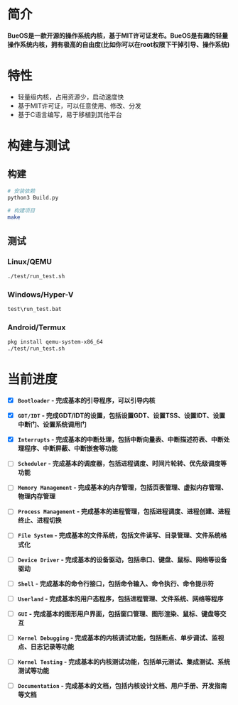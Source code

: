 # 简介

**BueOS是一款开源的操作系统内核，基于MIT许可证发布。BueOS是有趣的轻量操作系统内核，拥有极高的自由度(比如你可以在root权限下干掉引导、操作系统)**

# 特性

- 轻量级内核，占用资源少，启动速度快
- 基于MIT许可证，可以任意使用、修改、分发
- 基于C语言编写，易于移植到其他平台

# 构建与测试

## 构建
```bash
# 安装依赖
python3 Build.py

# 构建项目
make
```

## 测试
### Linux/QEMU
```bash
./test/run_test.sh
```

### Windows/Hyper-V
```cmd
test\run_test.bat
```

### Android/Termux
```bash
pkg install qemu-system-x86_64
./test/run_test.sh
```

# 当前进度

- [x] **`Bootloader` - 完成基本的引导程序，可以引导内核**

- [x] **`GDT/IDT` - 完成GDT/IDT的设置，包括设置GDT、设置TSS、设置IDT、设置中断门、设置系统调用门**

- [x] **`Interrupts` - 完成基本的中断处理，包括中断向量表、中断描述符表、中断处理程序、中断屏蔽、中断嵌套等功能**

- [ ] **`Scheduler` - 完成基本的调度器，包括进程调度、时间片轮转、优先级调度等功能**

- [ ] **`Memory Management` - 完成基本的内存管理，包括页表管理、虚拟内存管理、物理内存管理**

- [ ] **`Process Management` - 完成基本的进程管理，包括进程调度、进程创建、进程终止、进程切换**

- [ ] **`File System` - 完成基本的文件系统，包括文件读写、目录管理、文件系统格式化**

- [ ] **`Device Driver` - 完成基本的设备驱动，包括串口、键盘、鼠标、网络等设备驱动**

- [ ] **`Shell` - 完成基本的命令行接口，包括命令输入、命令执行、命令提示符**

- [ ] **`Userland` - 完成基本的用户态程序，包括进程管理、文件系统、网络等程序**

- [ ] **`GUI` - 完成基本的图形用户界面，包括窗口管理、图形渲染、鼠标、键盘等交互**

- [ ] **`Kernel Debugging` - 完成基本的内核调试功能，包括断点、单步调试、监视点、日志记录等功能**

- [ ] **`Kernel Testing` - 完成基本的内核测试功能，包括单元测试、集成测试、系统测试等功能**

- [ ] **`Documentation` - 完成基本的文档，包括内核设计文档、用户手册、开发指南等文档**